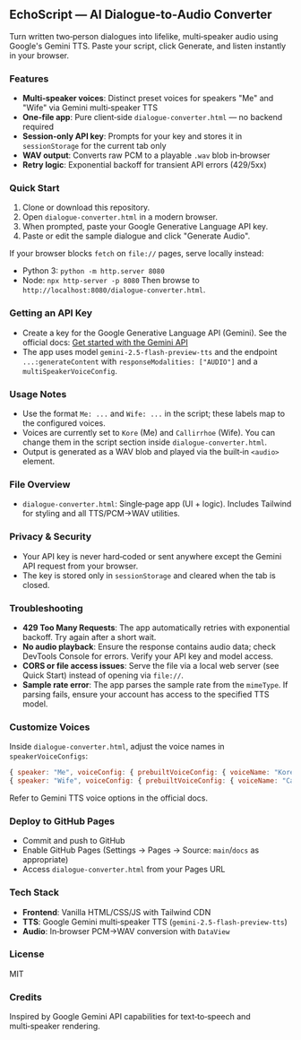 ## EchoScript — AI Dialogue‑to‑Audio Converter

Turn written two‑person dialogues into lifelike, multi‑speaker audio using Google's Gemini TTS. Paste your script, click Generate, and listen instantly in your browser.

### Features
- **Multi‑speaker voices**: Distinct preset voices for speakers "Me" and "Wife" via Gemini multi‑speaker TTS
- **One‑file app**: Pure client‑side `dialogue-converter.html` — no backend required
- **Session‑only API key**: Prompts for your key and stores it in `sessionStorage` for the current tab only
- **WAV output**: Converts raw PCM to a playable `.wav` blob in‑browser
- **Retry logic**: Exponential backoff for transient API errors (429/5xx)

### Quick Start
1. Clone or download this repository.
2. Open `dialogue-converter.html` in a modern browser.
3. When prompted, paste your Google Generative Language API key.
4. Paste or edit the sample dialogue and click "Generate Audio".

If your browser blocks `fetch` on `file://` pages, serve locally instead:
- Python 3: `python -m http.server 8080`
- Node: `npx http-server -p 8080`
Then browse to `http://localhost:8080/dialogue-converter.html`.

### Getting an API Key
- Create a key for the Google Generative Language API (Gemini). See the official docs: [Get started with the Gemini API](https://ai.google.dev/)
- The app uses model `gemini-2.5-flash-preview-tts` and the endpoint `...:generateContent` with `responseModalities: ["AUDIO"]` and a `multiSpeakerVoiceConfig`.

### Usage Notes
- Use the format `Me: ...` and `Wife: ...` in the script; these labels map to the configured voices.
- Voices are currently set to `Kore` (Me) and `Callirrhoe` (Wife). You can change them in the script section inside `dialogue-converter.html`.
- Output is generated as a WAV blob and played via the built‑in `<audio>` element.

### File Overview
- `dialogue-converter.html`: Single‑page app (UI + logic). Includes Tailwind for styling and all TTS/PCM→WAV utilities.

### Privacy & Security
- Your API key is never hard‑coded or sent anywhere except the Gemini API request from your browser.
- The key is stored only in `sessionStorage` and cleared when the tab is closed.

### Troubleshooting
- **429 Too Many Requests**: The app automatically retries with exponential backoff. Try again after a short wait.
- **No audio playback**: Ensure the response contains audio data; check DevTools Console for errors. Verify your API key and model access.
- **CORS or file access issues**: Serve the file via a local web server (see Quick Start) instead of opening via `file://`.
- **Sample rate error**: The app parses the sample rate from the `mimeType`. If parsing fails, ensure your account has access to the specified TTS model.

### Customize Voices
Inside `dialogue-converter.html`, adjust the voice names in `speakerVoiceConfigs`:
```js
{ speaker: "Me", voiceConfig: { prebuiltVoiceConfig: { voiceName: "Kore" } } }
{ speaker: "Wife", voiceConfig: { prebuiltVoiceConfig: { voiceName: "Callirrhoe" } } }
```
Refer to Gemini TTS voice options in the official docs.

### Deploy to GitHub Pages
- Commit and push to GitHub
- Enable GitHub Pages (Settings → Pages → Source: `main`/`docs` as appropriate)
- Access `dialogue-converter.html` from your Pages URL

### Tech Stack
- **Frontend**: Vanilla HTML/CSS/JS with Tailwind CDN
- **TTS**: Google Gemini multi‑speaker TTS (`gemini-2.5-flash-preview-tts`)
- **Audio**: In‑browser PCM→WAV conversion with `DataView`

### License
MIT

### Credits
Inspired by Google Gemini API capabilities for text‑to‑speech and multi‑speaker rendering.
